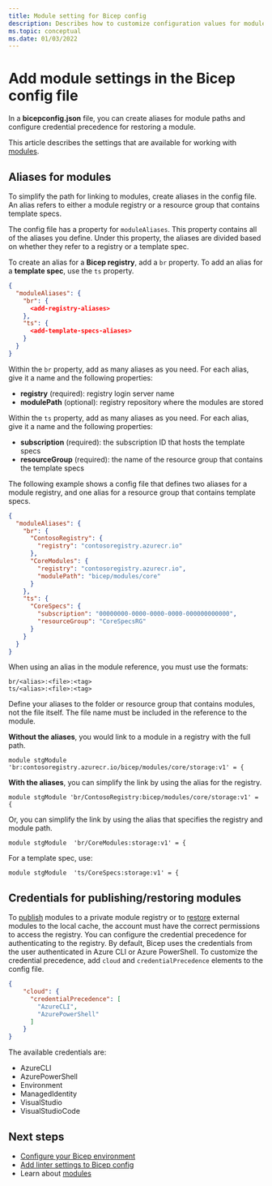 ```yaml
---
title: Module setting for Bicep config
description: Describes how to customize configuration values for modules in Bicep deployments.
ms.topic: conceptual
ms.date: 01/03/2022
---
```


# Add module settings in the Bicep config file

In a **bicepconfig.json** file, you can create aliases for module paths and configure credential precedence for restoring a module.

This article describes the settings that are available for working with [modules](modules.md).

## Aliases for modules

To simplify the path for linking to modules, create aliases in the config file. An alias refers to either a module registry or a resource group that contains template specs.

The config file has a property for `moduleAliases`. This property contains all of the aliases you define. Under this property, the aliases are divided based on whether they refer to a registry or a template spec.

To create an alias for a **Bicep registry**, add a `br` property. To add an alias for a **template spec**, use the `ts` property.

```json
{
  "moduleAliases": {
    "br": {
      <add-registry-aliases>
    },
    "ts": {
      <add-template-specs-aliases>
    }
  }
}
```

Within the `br` property, add as many aliases as you need. For each alias, give it a name and the following properties:

- **registry** (required): registry login server name
- **modulePath** (optional): registry repository where the modules are stored

Within the `ts` property, add as many aliases as you need. For each alias, give it a name and the following properties:

- **subscription** (required): the subscription ID that hosts the template specs
- **resourceGroup** (required): the name of the resource group that contains the template specs

The following example shows a config file that defines two aliases for a module registry, and one alias for a resource group that contains template specs.

```json
{
  "moduleAliases": {
    "br": {
      "ContosoRegistry": {
        "registry": "contosoregistry.azurecr.io"
      },
      "CoreModules": {
        "registry": "contosoregistry.azurecr.io",
        "modulePath": "bicep/modules/core"
      }
    },
    "ts": {
      "CoreSpecs": {
        "subscription": "00000000-0000-0000-0000-000000000000",
        "resourceGroup": "CoreSpecsRG"
      }
    }
  }
}
```

When using an alias in the module reference, you must use the formats:

```bicep
br/<alias>:<file>:<tag>
ts/<alias>:<file>:<tag>
```

Define your aliases to the folder or resource group that contains modules, not the file itself. The file name must be included in the reference to the module.

**Without the aliases**, you would link to a module in a registry with the full path.

```bicep
module stgModule 'br:contosoregistry.azurecr.io/bicep/modules/core/storage:v1' = {
```

**With the aliases**, you can simplify the link by using the alias for the registry.

```bicep
module stgModule 'br/ContosoRegistry:bicep/modules/core/storage:v1' = {
```

Or, you can simplify the link by using the alias that specifies the registry and module path.

```bicep
module stgModule  'br/CoreModules:storage:v1' = {
```

For a template spec, use:

```bicep
module stgModule  'ts/CoreSpecs:storage:v1' = {
```

## Credentials for publishing/restoring modules

To [publish](bicep-cli.md#publish) modules to a private module registry or to [restore](bicep-cli.md#restore) external modules to the local cache, the account must have the correct permissions to access the registry. You can configure the credential precedence for authenticating to the registry. By default, Bicep uses the credentials from the user authenticated in Azure CLI or Azure PowerShell. To customize the credential precedence, add `cloud` and `credentialPrecedence` elements to the config file.

```json
{
    "cloud": {
      "credentialPrecedence": [
        "AzureCLI",
        "AzurePowerShell"
      ]
    }
}
```

The available credentials are:

- AzureCLI
- AzurePowerShell
- Environment
- ManagedIdentity
- VisualStudio
- VisualStudioCode

## Next steps

- [Configure your Bicep environment](bicep-config.md)
- [Add linter settings to Bicep config](bicep-config-linter.md)
- Learn about [modules](modules.md)

